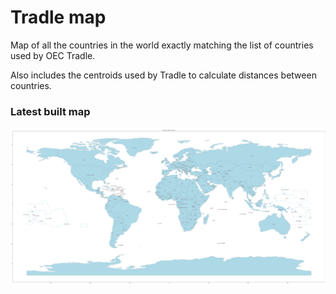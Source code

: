 # Tradle map

Map of all the countries in the world exactly matching the list of countries used by OEC Tradle.

Also includes the centroids used by Tradle to calculate distances between countries.

### Latest built map

![Latest map](https://raw.githubusercontent.com/tjespe/tradle-map/master/build/map.svg)
